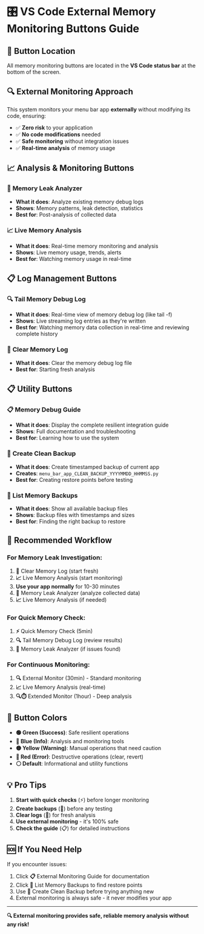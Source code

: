 # 🎛️ VS Code External Memory Monitoring Buttons Guide

## 📍 Button Location
All memory monitoring buttons are located in the **VS Code status bar** at the bottom of the screen.

## 🔍 **External Monitoring Approach**
This system monitors your menu bar app **externally** without modifying its code, ensuring:
- ✅ **Zero risk** to your application
- ✅ **No code modifications** needed
- ✅ **Safe monitoring** without integration issues
- ✅ **Real-time analysis** of memory usage

## 📈 **Analysis & Monitoring Buttons**

### 🔬 **Memory Leak Analyzer**
- **What it does**: Analyze existing memory debug logs
- **Shows**: Memory patterns, leak detection, statistics
- **Best for**: Post-analysis of collected data

### 📈 **Live Memory Analysis**
- **What it does**: Real-time memory monitoring and analysis
- **Shows**: Live memory usage, trends, alerts
- **Best for**: Watching memory usage in real-time

## 📋 **Log Management Buttons**

### 🔍 **Tail Memory Debug Log**
- **What it does**: Real-time view of memory debug log (like tail -f)
- **Shows**: Live streaming log entries as they're written
- **Best for**: Watching memory data collection in real-time and reviewing complete history

### 🧹 **Clear Memory Log**
- **What it does**: Clear the memory debug log file
- **Best for**: Starting fresh analysis

## 📋 **Utility Buttons**

### 📋 **Memory Debug Guide**
- **What it does**: Display the complete resilient integration guide
- **Shows**: Full documentation and troubleshooting
- **Best for**: Learning how to use the system

### 💾 **Create Clean Backup**
- **What it does**: Create timestamped backup of current app
- **Creates**: `menu_bar_app_CLEAN_BACKUP_YYYYMMDD_HHMMSS.py`
- **Best for**: Creating restore points before testing

### 📂 **List Memory Backups**
- **What it does**: Show all available backup files
- **Shows**: Backup files with timestamps and sizes
- **Best for**: Finding the right backup to restore

## 🎯 **Recommended Workflow**

### **For Memory Leak Investigation:**
1. **🧹** Clear Memory Log (start fresh)
2. **📈** Live Memory Analysis (start monitoring)
3. **Use your app normally** for 10-30 minutes
4. **🔬** Memory Leak Analyzer (analyze collected data)
5. **📈** Live Memory Analysis (if needed)

### **For Quick Memory Check:**
1. **⚡** Quick Memory Check (5min)
2. **🔍** Tail Memory Debug Log (review results)
3. **🔬** Memory Leak Analyzer (if issues found)

### **For Continuous Monitoring:**
1. **🔍** External Monitor (30min) - Standard monitoring
2. **📈** Live Memory Analysis (real-time)
3. **🔍⏱️** Extended Monitor (1hour) - Deep analysis

## 🎨 **Button Colors**

- **🟢 Green (Success)**: Safe resilient operations
- **🔵 Blue (Info)**: Analysis and monitoring tools  
- **🟡 Yellow (Warning)**: Manual operations that need caution
- **🔴 Red (Error)**: Destructive operations (clear, revert)
- **⚪ Default**: Informational and utility functions

## 💡 **Pro Tips**

1. **Start with quick checks** (⚡) before longer monitoring
2. **Create backups** (💾) before any testing
3. **Clear logs** (🧹) for fresh analysis
4. **Use external monitoring** - it's 100% safe
5. **Check the guide** (📋) for detailed instructions

## 🆘 **If You Need Help**

If you encounter issues:
1. Click **📋** External Monitoring Guide for documentation
2. Click **📂** List Memory Backups to find restore points
3. Use **💾** Create Clean Backup before trying anything new
4. External monitoring is always safe - it never modifies your app

---

**🔍 External monitoring provides safe, reliable memory analysis without any risk!**
